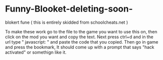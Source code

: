 # Funny-Blooket-deleting-soon-
blokert fune ( this is entirely skidded from schoolcheats.net )

To make these work go to the file to the game you want to use this on, then click on the mod you want and copy the text. Next press ctrl+d and in the url type " javascript: " and paste the code that you copied. Then go in game and press the bookmark, It should come up with a prompt that says "hack activated" or somethign like it.
